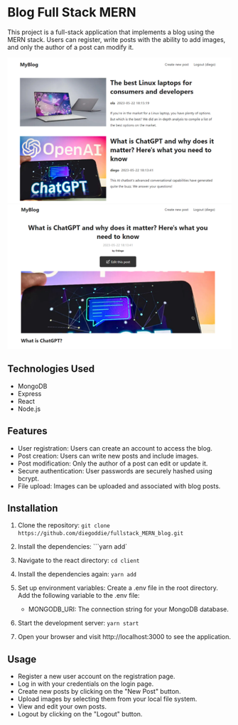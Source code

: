 # Blog Full Stack MERN
This project is a full-stack application that implements a blog using the MERN stack. Users can register, write posts with the ability to add images, and only the author of a post can modify it.

![](img1.png)
![](img2.png)

## Technologies Used
- MongoDB
- Express
- React
- Node.js

## Features
- User registration: Users can create an account to access the blog.
- Post creation: Users can write new posts and include images.
- Post modification: Only the author of a post can edit or update it.
- Secure authentication: User passwords are securely hashed using bcrypt.
- File upload: Images can be uploaded and associated with blog posts.

## Installation
1. Clone the repository:
 ```git clone https://github.com/diegoddie/fullstack_MERN_blog.git```

2. Install the dependencies:
```yarn add`

3. Navigate to the react directory:
 ```cd client```

4. Install the dependencies again:
```yarn add```

5. Set up environment variables:
Create a .env file in the root directory.
Add the following variable to the .env file:
    - MONGODB_URI: The connection string for your MongoDB database.

6. Start the development server:
```yarn start```

7. Open your browser and visit http://localhost:3000 to see the application.

## Usage
- Register a new user account on the registration page.
- Log in with your credentials on the login page.
- Create new posts by clicking on the "New Post" button.
- Upload images by selecting them from your local file system.
- View and edit your own posts.
- Logout by clicking on the "Logout" button.